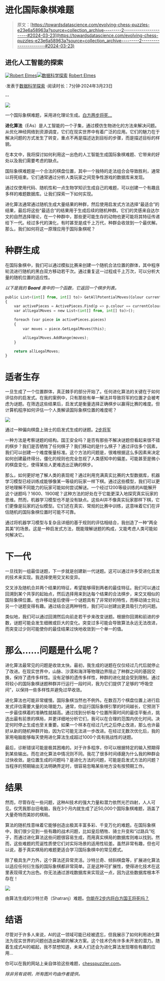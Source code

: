 # 进化国际象棋难题

> 原文：[https://towardsdatascience.com/evolving-chess-puzzles-e23e6a58963a?source=collection_archive---------2-----------------------#2024-03-23](https://towardsdatascience.com/evolving-chess-puzzles-e23e6a58963a?source=collection_archive---------2-----------------------#2024-03-23)

## 进化人工智能的探索

[](https://medium.com/@bobby.elmes?source=post_page---byline--e23e6a58963a--------------------------------)[![Robert Elmes](../Images/a18f0f3f6edfdb7e4ec23712f3620ab7.png)](https://medium.com/@bobby.elmes?source=post_page---byline--e23e6a58963a--------------------------------)[](https://towardsdatascience.com/?source=post_page---byline--e23e6a58963a--------------------------------)[![数据科学探索](../Images/a6ff2676ffcc0c7aad8aaf1d79379785.png)](https://towardsdatascience.com/?source=post_page---byline--e23e6a58963a--------------------------------) [Robert Elmes](https://medium.com/@bobby.elmes?source=post_page---byline--e23e6a58963a--------------------------------)

·发表于[数据科学探索](https://towardsdatascience.com/?source=post_page---byline--e23e6a58963a--------------------------------) ·阅读时长：7分钟·2024年3月23日

--

![](../Images/9cbdc030208655c6a92be84f77c5e81f.png)

一个国际象棋难题，采用进化理论生成。[白方两步将死…](https://www.chesspuzzler.com/Daily?date=21%2F11%2F2023)

**进化算法**（EAs）是人工智能的一个子集，通过模仿生物进化的方法来解决问题。从优化神经网络到资源调度，它们在现实世界中有着广泛的应用。它们的魅力在于解决问题的方式发生了转变，重点不再是描述达到目标的步骤，而是描述目标的样貌。

在本文中，我将探讨如何利用这一出色的人工智能生成国际象棋难题、它带来的好处以及我们需要考虑的缺点。

国际象棋难题是一个合法的棋盘位置，其中一个独特的走法组合会导致胜利，通常以将死结束。它们通常通过分析人类玩家之间竞争性游戏的数据库来发现。

通过仅使用代码、随机性和一点生物学知识生成自己的难题，可以创建一个有趣且多样的难题数据库。让我们探索一下如何实现。

进化算法通常通过随机生成大量结果的种群，然后使用启发式方法选择“最适合”的结果，最后将这些“最适合”的结果用于生成后续的随机种群。它们的灵感来自达尔文的自然选择理论，在一个种群中，那些更可能生存的动物也更可能将其特征传递给下一代。经过多代的演化，有时甚至是成千上万代，种群会收敛到一个最优解。那么，我们如何将这一原理应用于国际象棋呢？

# 种群生成

在国际象棋中，我们可以通过模拟比赛来创建一个随机合法位置的群体，其中程序轮流进行随机的黑白双方移动若干次。通过重复这一过程成千上万次，可以分析大量的随机位置的适应性。

*以下是我的* ***Board*** *类中的一个函数，它返回一个棋步列表。*

```py
public List<(int[] from, int[] to)> GetAllPotentialMoves(Colour currentColour) 
{
    var activePieces = ActivePieces.Find(p => p.colour == currentColour);
    var allLegalMoves = new List<(int[] from, int[] to)>();

    foreach (var piece in activePieces.pieces) 
    {
        var moves = piece.GetLegalMoves(this);

        allLegalMoves.AddRange(moves);
    }

    return allLegalMoves;
}
```

# 适者生存

一旦生成了一个位置群体，真正棘手的部分开始了。任何进化算法的关键在于如何评估你的启发式。在我的案例中，只有那些有单一解法并导致将军的位置才会被考虑为谜题。在筛选这些结果后，启发式是衡量选择正确棋步以赢得比赛的难度。但计算机程序如何评估一个人类解读国际象棋位置的难度呢？

![](../Images/0f9a1b46ce55996898c8f74f8da59b2c.png)

通过一种偏向棋盘上骑士的启发式生成的谜题。[2步将军](https://www.chesspuzzler.com/Daily?date=01%2F11%2F2023)

一种方法是考察谜题的结构。国王安全吗？是否有那些不解决谜题但看起来很不错的棋步？我们是否牺牲了任何棋子？我们移动的是什么棋子？通过评估多个因素，我们可以创建一个难度衡量标准。这个方法的问题是，很难根据这么多因素来决定如何创建最终得分。僵化的规则也完全忽视了人类感知中的偏差。可能甚至是微小的棋盘变化，使得某些人更难选出正确的棋步。

那么，如何更好地了解人类的表现呢？通过利用充满真实比赛的大型数据库，机器学习模型已经训练成能够像某一等级的玩家一样下棋。通过这些模型，我们可以更好地理解不同能力的玩家可能如何尝试解谜。一个经过1200等级训练的AI能解开这个谜题吗？1600、1900呢？这种方法的好处在于它能更深入地探究真实玩家的思维。然而，机器学习模型也不是没有缺点。这些AI并不像真实玩家那样下棋，它们更像是玩家的近似模型。它们还在真实、常规的比赛中训练，这意味着它们在评估随机的国际象棋位置时可能不可靠。

通过将机器学习模型与复杂且详细的基于规则的评估相结合，我创造了一种“两全其美”的场景。这是一种启发式方法，既能理解谜题的构成，又能考虑人类可能如何解决它。

# 下一代

一旦找到一组最佳谜题，下一步就是创建新一代谜题。这可以通过许多受进化启发的技术来实现。我选择使用交叉和变异。

交叉涉及随机合并两个结果的特征，希望能够得到两者的最佳特征。我们可以通过回溯到某个共享的起始点，然后选择用来到达每个结果的合法棋步，来交叉相似的国际象棋位置。也许移动皇后使得一个谜题具有了非常好的特性，而移动骑士则让另一个谜题变得有趣。通过结合这两种特性，我们可以创建出更具吸引力的问题。

类似地，我们可以通过回溯然后向前走若干步来改变谜题。根据你回溯和前进的步数，谜题可能会发生细微或巨大的变化。突变过多可能会导致算法永远无法改进，而突变过少则可能使你的最佳结果过快地收敛到一个单一的值。

# 那么……问题是什么呢？

进化算法最常见的问题是收敛太快。最初，我生成的谜题在仅仅经过几代后就停止了改进。在现实世界中，山脉、沙漠和海洋等物理边界阻止了种群之间的基因交换，保持了遗传多样性。没有足够的遗传多样性，种群的进化就会受到限制。通过将较小的国际象棋谜题种群并行运行一段时间，我为它们提供了足够的“呼吸空间”，以保持一些多样性并避免过早收敛。

进化算法也可能非常缓慢。国际象棋当然也不例外。在数百万个棋盘位置上进行启发式评估需要大量的处理能力。通常，你运行国际象棋引擎的时间越长，它预测下一步最佳棋着的准确性就越高。通过找到分析每个位置所需时间的最佳平衡点，挑选出最有前景的棋局，并更详细地分析它们，我可以在合理的范围内优化时间。决定何时停止生成也至关重要。如果一个样本在经过几代之后停止改进，那么也许最好从新的随机种群开始，因为它可能无法进一步改进。在经过无数次优化后，我的家用电脑能够每天使用进化算法生成超过1000个具有挑战性的谜题。

最后，诊断错误可能是极其困难的。对于许多程序，你可以根据特定的输入预期得到某些输出。而在进化算法中情况则不同。我花了很多时间琢磨为什么我的种群会过快收敛。是位置生成的问题吗？是进化方法的问题，可能是启发式方法的问题？当程序的预期输出无法明确界定时，很容易忽略某些地方没有按预期工作。

# 结果

然而，尽管存在一些问题，这种AI技术的强大力量和潜力依然光芒四射，人人可见。仅凭我那台旧电脑，我在3个月内就生成了近50,000个国际象棋难题，涵盖了大量奇特而美妙的棋局。

算法的随机性意味着它能够创造出极其丰富多彩、千变万化的难题。在国际象棋中，我们很少见到一些有趣的战术问题，比如皇后牺牲、骑士升变和“过路兵”吃子，而通过进化算法这些问题很容易生成，而用真实棋局的数据库则难以找到。然而，这些难题的荒诞性质使它们对实际场景的适用性较差。虽然非常有趣，但也可以说，基于真实棋局的难题更适合学习国际象棋中的常见模式。

除了极具生产力外，这个算法还异常灵活。沙特兰奇、倾斜棋盘等，扩展进化算法以适应任何衍生版的国际象棋都非常简单。正是这种可扩展性，使得进化技术在这里表现得尤为出色。你无法通过游戏数据库来实现这一点，因为这些数据库根本不存在！

![](../Images/417016acc765c96534d12c67bd0acc31.png)

由算法生成的沙特兰奇（Shatranj）难题。[你能在2步内将白方国王将死吗？](https://www.chesspuzzler.com/Shatranj?puzzleId=2865)

# 结语

尽管对于许多人来说，AI的这一领域可能已经被遗忘，但我展示了如何利用进化算法为现实世界的问题创造出新颖的解决方案。这个技术仍有许多未开发的潜力。随着生成式AI的崛起，我不禁想知道，未来人们还会为进化算法发现哪些有趣的应用…

你可以在我的网站上亲自体验这些难题，[chesspuzzler.com](https://www.chesspuzzler.com/)。

*除非另有说明，所有图片均由作者提供。*

